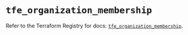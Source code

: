 # `tfe_organization_membership`

Refer to the Terraform Registry for docs: [`tfe_organization_membership`](https://registry.terraform.io/providers/hashicorp/tfe/0.61.0/docs/resources/organization_membership).
